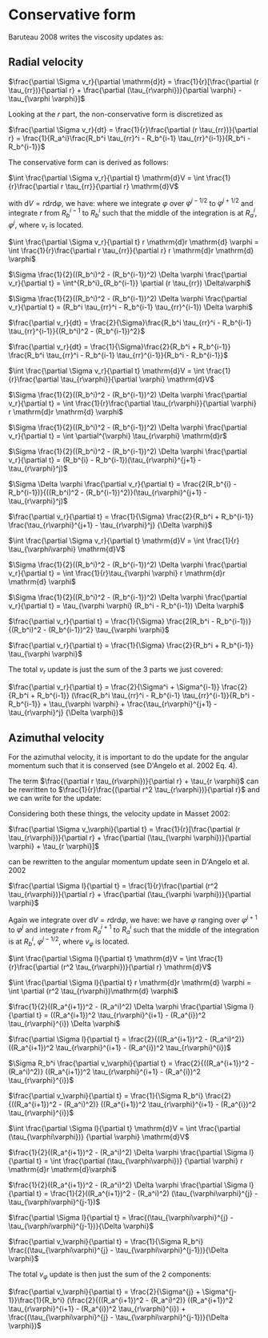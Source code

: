 # Conservative form

  Baruteau 2008 writes the viscosity updates as:

## Radial velocity
  
  $\frac{\partial \Sigma v_r}{\partial \mathrm{d}t} = \frac{1}{r}[\frac{\partial (r \tau_{rr})}{\partial r} + \frac{\partial (\tau_{r\varphi})}{\partial \varphi} - \tau_{\varphi \varphi}]$

Looking at the $r$ part, the non-conservative form is discretized as

$\frac{\partial \Sigma v_r}{dt} = \frac{1}{r}\frac{\partial (r \tau_{rr})}{\partial r} = \frac{1}{R_a^i}\frac{R_b^i \tau_{rr}^i - R_b^{i-1} \tau_{rr}^{i-1}}{R_b^i - R_b^{i-1}}$

The conservative form can is derived as follows:

$\int \frac{\partial \Sigma v_r}{\partial t} \mathrm{d}V = \int \frac{1}{r}\frac{\partial r \tau_{rr}}{\partial r} \mathrm{d}V$

with $\mathrm{d}V = r \mathrm{d}r \mathrm{d} \varphi$, we have: where we
integrate $\varphi$ over $\varphi^{j-1/2}$ to $\varphi^{j+1/2}$
and integrate $r$ from $R_b^{i-1}$ to $R_b^i$ such that the middle of the
integration is at $R_a^i$, $\varphi^j$,  where $v_r$ is located.

$\int \frac{\partial \Sigma v_r}{\partial t} r \mathrm{d}r \mathrm{d} \varphi = \int \frac{1}{r}\frac{\partial r \tau_{rr}}{\partial r} r \mathrm{d}r \mathrm{d} \varphi$

$\Sigma \frac{1}{2}((R_b^i)^2 - (R_b^{i-1})^2) \Delta \varphi \frac{\partial v_r}{\partial t} = \int^{R_b^i}_{R_b^{i-1}} \partial (r \tau_{rr}) \Delta\varphi$

$\Sigma \frac{1}{2}((R_b^i)^2 - (R_b^{i-1})^2) \Delta \varphi \frac{\partial v_r}{\partial t} = (R_b^i \tau_{rr}^i - R_b^{i-1} \tau_{rr}^{i-1}) \Delta \varphi$

$\frac{\partial v_r}{dt} = \frac{2}{\Sigma}\frac{R_b^i \tau_{rr}^i - R_b^{i-1} \tau_{rr}^{i-1}}{(R_b^i)^2 - (R_b^{i-1})^2}$

$\frac{\partial v_r}{dt} = \frac{1}{\Sigma}\frac{2}{R_b^i + R_b^{i-1}} \frac{R_b^i \tau_{rr}^i - R_b^{i-1} \tau_{rr}^{i-1}}{R_b^i - R_b^{i-1}}$


$\int \frac{\partial \Sigma v_r}{\partial t} \mathrm{d}V = \int \frac{1}{r}\frac{\partial \tau_{r\varphi}}{\partial \varphi} \mathrm{d}V$

$\Sigma \frac{1}{2}((R_b^i)^2 - (R_b^{i-1})^2) \Delta \varphi \frac{\partial v_r}{\partial t} = \int \frac{1}{r}\frac{\partial \tau_{r\varphi}}{\partial \varphi}  r \mathrm{d}r \mathrm{d} \varphi$

$\Sigma \frac{1}{2}((R_b^i)^2 - (R_b^{i-1})^2) \Delta \varphi \frac{\partial v_r}{\partial t} = \int \partial^{\varphi} \tau_{r\varphi}  \mathrm{d}r$


$\Sigma \frac{1}{2}((R_b^i)^2 - (R_b^{i-1})^2) \Delta \varphi \frac{\partial v_r}{\partial t} = (R_b^{i} - R_b^{i-1})(\tau_{r\varphi}^{j+1} - \tau_{r\varphi}^j)$

$\Sigma \Delta \varphi \frac{\partial v_r}{\partial t} = \frac{2(R_b^{i} - R_b^{i-1})}{((R_b^i)^2 - (R_b^{i-1})^2)}(\tau_{r\varphi}^{j+1} - \tau_{r\varphi}^j)$

$\frac{\partial v_r}{\partial t} = \frac{1}{\Sigma} \frac{2}{R_b^i + R_b^{i-1}} \frac{\tau_{r\varphi}^{j+1} - \tau_{r\varphi}^j} {\Delta \varphi}$



$\int \frac{\partial \Sigma v_r}{\partial t} \mathrm{d}V = \int \frac{1}{r} \tau_{\varphi\varphi} \mathrm{d}V$

$\Sigma \frac{1}{2}((R_b^i)^2 - (R_b^{i-1})^2) \Delta \varphi \frac{\partial v_r}{\partial t} = \int \frac{1}{r}\tau_{\varphi \varphi}  r \mathrm{d}r \mathrm{d} \varphi$

$\Sigma \frac{1}{2}((R_b^i)^2 - (R_b^{i-1})^2) \Delta \varphi \frac{\partial v_r}{\partial t} = \tau_{\varphi \varphi}  (R_b^i - R_b^{i-1}) \Delta \varphi$

$\frac{\partial v_r}{\partial t} = \frac{1}{\Sigma} \frac{2(R_b^i - R_b^{i-1})}{(R_b^i)^2 - (R_b^{i-1})^2} \tau_{\varphi \varphi}$

$\frac{\partial v_r}{\partial t} = \frac{1}{\Sigma} \frac{2}{R_b^i + R_b^{i-1}} \tau_{\varphi \varphi}$

The total $v_r$ update is just the sum of the 3 parts we just covered:


$\frac{\partial v_r}{\partial t} = \frac{2}{\Sigma^i + \Sigma^{i-1}} \frac{2}{R_b^i + R_b^{i-1}} (\frac{R_b^i \tau_{rr}^i - R_b^{i-1} \tau_{rr}^{i-1}}{R_b^i - R_b^{i-1}} + \tau_{\varphi \varphi} + \frac{\tau_{r\varphi}^{j+1} - \tau_{r\varphi}^j} {\Delta \varphi})$


## Azimuthal velocity

   For the azimuthal velocity, it is important to do the update for the angular
   momentum such that it is conserved (see D'Angelo et al. 2002  Eq. 4).
   
The term $\frac{(\partial r \tau_{r\varphi})}{\partial r} + \tau_{r \varphi}$ can be rewritten to $\frac{1}{r}\frac{(\partial r^2 \tau_{r\varphi})}{\partial r}$ and we can write for the update:

Considering both these things, the velocity update in Masset 2002:

  $\frac{\partial \Sigma v_\varphi}{\partial t} = \frac{1}{r}[\frac{\partial (r \tau_{r\varphi})}{\partial r} + \frac{\partial (\tau_{\varphi \varphi})}{\partial \varphi} + \tau_{r \varphi}]$

  can be rewritten to the angular momentum update seen in D'Angelo et al. 2002

  $\frac{\partial \Sigma l}{\partial t} = \frac{1}{r}\frac{\partial (r^2 \tau_{r\varphi})}{\partial r} + \frac{\partial (\tau_{\varphi \varphi})}{\partial \varphi}$
  
Again we integrate over $\mathrm{d}V = r \mathrm{d}r \mathrm{d} \varphi$, we
have: we have $\varphi$ ranging over $\varphi^{j+1}$ to $\varphi^{j}$ and
integrate $r$ from $R_a^{i+1}$ to $R_a^i$ such that the middle of the
integration is at $R_b^i$, $\varphi^{j-1/2}$, where $v_\varphi$ is located.


  
  $\int \frac{\partial \Sigma l}{\partial t} \mathrm{d}V = \int \frac{1}{r}\frac{\partial (r^2 \tau_{r\varphi})}{\partial r} \mathrm{d}V$

  $\int \frac{\partial \Sigma l}{\partial t} r \mathrm{d}r \mathrm{d} \varphi = \int \partial (r^2 \tau_{r\varphi})\mathrm{d} \varphi$

  
  $\frac{1}{2}((R_a^{i+1})^2 - (R_a^i)^2) \Delta \varphi \frac{\partial \Sigma l}{\partial t} = ((R_a^{i+1})^2 \tau_{r\varphi}^{i+1} - (R_a^{i})^2 \tau_{r\varphi}^{i}) \Delta \varphi$

  $\frac{\partial \Sigma l}{\partial t} = \frac{2}{((R_a^{i+1})^2 - (R_a^i)^2)} ((R_a^{i+1})^2 \tau_{r\varphi}^{i+1} - (R_a^{i})^2 \tau_{r\varphi}^{i})$

  $\Sigma R_b^i \frac{\partial v_\varphi}{\partial t} = \frac{2}{((R_a^{i+1})^2 - (R_a^i)^2)} ((R_a^{i+1})^2 \tau_{r\varphi}^{i+1} - (R_a^{i})^2 \tau_{r\varphi}^{i})$

  
  $\frac{\partial v_\varphi}{\partial t} = \frac{1}{\Sigma R_b^i} \frac{2}{((R_a^{i+1})^2 - (R_a^i)^2)} ((R_a^{i+1})^2 \tau_{r\varphi}^{i+1} - (R_a^{i})^2 \tau_{r\varphi}^{i})$


  
  $\int \frac{\partial \Sigma l}{\partial t} \mathrm{d}V = \int \frac{\partial (\tau_{\varphi\varphi})} {\partial \varphi}  \mathrm{d}V$
  
  $\frac{1}{2}((R_a^{i+1})^2 - (R_a^i)^2) \Delta \varphi \frac{\partial \Sigma l}{\partial t} = \int \frac{\partial (\tau_{\varphi\varphi})} {\partial \varphi} r \mathrm{d}r \mathrm{d}\varphi$

  
  $\frac{1}{2}((R_a^{i+1})^2 - (R_a^i)^2) \Delta \varphi \frac{\partial \Sigma l}{\partial t} = \frac{1}{2}((R_a^{i+1})^2 - (R_a^i)^2) (\tau_{\varphi\varphi}^{j} - \tau_{\varphi\varphi}^{j-1})$
  
  $\frac{\partial \Sigma l}{\partial t} = \frac{(\tau_{\varphi\varphi}^{j} - \tau_{\varphi\varphi}^{j-1})}{\Delta \varphi}$

  $\frac{\partial v_\varphi}{\partial t} = \frac{1}{\Sigma R_b^i} \frac{(\tau_{\varphi\varphi}^{j} - \tau_{\varphi\varphi}^{j-1})}{\Delta \varphi}$

  The total $v_\varphi$ update is then just the sum of the 2 components:

  
  $\frac{\partial v_\varphi}{\partial t} = \frac{2}{\Sigma^{j} + \Sigma^{j-1}}\frac{1}{R_b^i} (\frac{2}{((R_a^{i+1})^2 - (R_a^i)^2)} ((R_a^{i+1})^2 \tau_{r\varphi}^{i+1} - (R_a^{i})^2 \tau_{r\varphi}^{i}) + \frac{(\tau_{\varphi\varphi}^{j} - \tau_{\varphi\varphi}^{j-1})}{\Delta \varphi})$
